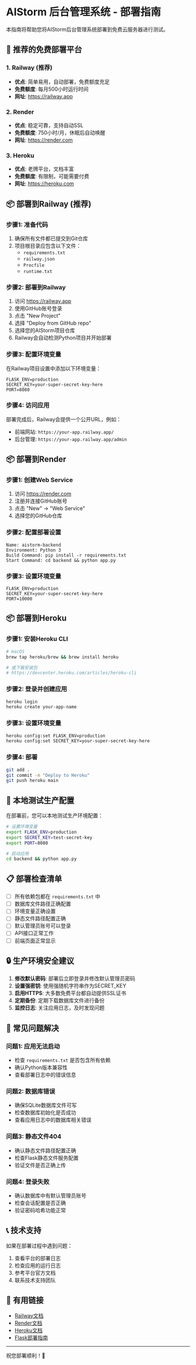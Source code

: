 # AIStorm 后台管理系统 - 部署指南

本指南将帮助您将AIStorm后台管理系统部署到免费云服务器进行测试。

## 🚀 推荐的免费部署平台

### 1. Railway (推荐)
- **优点**: 简单易用，自动部署，免费额度充足
- **免费额度**: 每月500小时运行时间
- **网址**: https://railway.app

### 2. Render
- **优点**: 稳定可靠，支持自动SSL
- **免费额度**: 750小时/月，休眠后自动唤醒
- **网址**: https://render.com

### 3. Heroku
- **优点**: 老牌平台，文档丰富
- **免费额度**: 有限制，可能需要付费
- **网址**: https://heroku.com

## 📦 部署到Railway (推荐)

### 步骤1: 准备代码
1. 确保所有文件都已提交到Git仓库
2. 项目根目录应包含以下文件：
   - `requirements.txt`
   - `railway.json`
   - `Procfile`
   - `runtime.txt`

### 步骤2: 部署到Railway
1. 访问 https://railway.app
2. 使用GitHub账号登录
3. 点击 "New Project"
4. 选择 "Deploy from GitHub repo"
5. 选择您的AIStorm项目仓库
6. Railway会自动检测Python项目并开始部署

### 步骤3: 配置环境变量
在Railway项目设置中添加以下环境变量：
```
FLASK_ENV=production
SECRET_KEY=your-super-secret-key-here
PORT=8080
```

### 步骤4: 访问应用
部署完成后，Railway会提供一个公开URL，例如：
- 前端网站: `https://your-app.railway.app/`
- 后台管理: `https://your-app.railway.app/admin`

## 📦 部署到Render

### 步骤1: 创建Web Service
1. 访问 https://render.com
2. 注册并连接GitHub账号
3. 点击 "New" → "Web Service"
4. 选择您的GitHub仓库

### 步骤2: 配置部署设置
```
Name: aistorm-backend
Environment: Python 3
Build Command: pip install -r requirements.txt
Start Command: cd backend && python app.py
```

### 步骤3: 设置环境变量
```
FLASK_ENV=production
SECRET_KEY=your-super-secret-key-here
PORT=10000
```

## 📦 部署到Heroku

### 步骤1: 安装Heroku CLI
```bash
# macOS
brew tap heroku/brew && brew install heroku

# 或下载安装包
# https://devcenter.heroku.com/articles/heroku-cli
```

### 步骤2: 登录并创建应用
```bash
heroku login
heroku create your-app-name
```

### 步骤3: 设置环境变量
```bash
heroku config:set FLASK_ENV=production
heroku config:set SECRET_KEY=your-super-secret-key-here
```

### 步骤4: 部署
```bash
git add .
git commit -m "Deploy to Heroku"
git push heroku main
```

## 🔧 本地测试生产配置

在部署前，您可以本地测试生产环境配置：

```bash
# 设置环境变量
export FLASK_ENV=production
export SECRET_KEY=test-secret-key
export PORT=8080

# 启动应用
cd backend && python app.py
```

## 📋 部署检查清单

- [ ] 所有依赖包都在 `requirements.txt` 中
- [ ] 数据库文件路径正确配置
- [ ] 环境变量正确设置
- [ ] 静态文件路径配置正确
- [ ] 默认管理员账号可以登录
- [ ] API接口正常工作
- [ ] 前端页面正常显示

## 🔒 生产环境安全建议

1. **修改默认密码**: 部署后立即登录并修改默认管理员密码
2. **设置强密钥**: 使用强随机字符串作为SECRET_KEY
3. **启用HTTPS**: 大多数免费平台都自动提供SSL证书
4. **定期备份**: 定期下载数据库文件进行备份
5. **监控日志**: 关注应用日志，及时发现问题

## 🐛 常见问题解决

### 问题1: 应用无法启动
- 检查 `requirements.txt` 是否包含所有依赖
- 确认Python版本兼容性
- 查看部署日志中的错误信息

### 问题2: 数据库错误
- 确保SQLite数据库文件可写
- 检查数据库初始化是否成功
- 查看应用日志中的数据库相关错误

### 问题3: 静态文件404
- 确认静态文件路径配置正确
- 检查Flask静态文件服务配置
- 验证文件是否正确上传

### 问题4: 登录失败
- 确认数据库中有默认管理员账号
- 检查会话配置是否正确
- 验证密码哈希功能正常

## 📞 技术支持

如果在部署过程中遇到问题：

1. 查看平台的部署日志
2. 检查应用的运行日志
3. 参考平台官方文档
4. 联系技术支持团队

## 🔗 有用链接

- [Railway文档](https://docs.railway.app/)
- [Render文档](https://render.com/docs)
- [Heroku文档](https://devcenter.heroku.com/)
- [Flask部署指南](https://flask.palletsprojects.com/en/2.3.x/deploying/)

---

祝您部署顺利！🎉 
